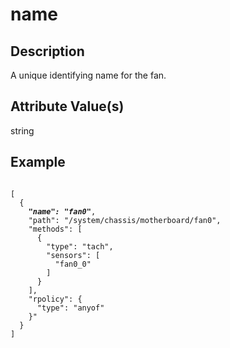 # name

## Description

A unique identifying name for the fan.

## Attribute Value(s)

string

## Example

<pre><code>
[
  {
    <b><i>"name": "fan0"</i></b>,
    "path": "/system/chassis/motherboard/fan0",
    "methods": [
      {
        "type": "tach",
        "sensors": [
          "fan0_0"
        ]
      }
    ],
    "rpolicy": {
      "type": "anyof"
    }"
  }
]
</code></pre>
